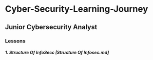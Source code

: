 # Cyber-Security-Learning-Journey


## Junior Cybersecurity Analyst

### Lessons
    
##### 1. Structure Of InfoSecc [Structure Of Infosec.md]
